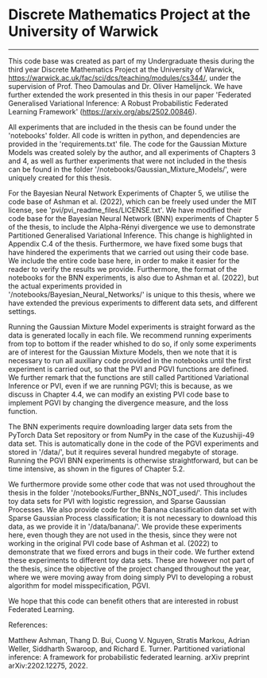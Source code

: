# Discrete Mathematics Project at the University of Warwick
---

This code base was created as part of my Undergraduate thesis during the third year Discrete Mathematics Project at the University of Warwick, https://warwick.ac.uk/fac/sci/dcs/teaching/modules/cs344/, under the supervision of Prof. Theo Damoulas and Dr. Oliver Hamelijnck. 
We have further extended the work presented in this thesis in our paper 'Federated Generalised Variational Inference: A Robust Probabilistic Federated Learning Framework' (https://arxiv.org/abs/2502.00846).

All experiments that are included in the thesis can be found under the 'notebooks' folder. All code is written in python, and dependencies are provided in the 'requirements.txt' file. The code for the Gaussian Mixture Models was created solely by the author, and all experiments of Chapters 3 and 4, as well as further experiments that were not included in the thesis can be found in the folder '/notebooks/Gaussian_Mixture_Models/', were uniquely created for this thesis. 

For the Bayesian Neural Network Experiments of Chapter 5, we utilise the code base of Ashman et al. (2022), which can be freely used under the MIT license, see 'pvi/pvi_readme_files/LICENSE.txt'. We have modified their code base for the Bayesian Neural Network (BNN) experiments of Chapter 5 of the thesis, to include the Alpha-Rényi divergence we use to demonstrate Partitioned Generalised Variational Inference. This change is highlighted in Appendix C.4 of the thesis. Furthermore, we have fixed some bugs that have hindered the experiments that we carried out using their code base. We include the entire code base here, in order to make it easier for the reader to verify the results we provide. Furthermore, the format of the notebooks for the BNN experiments, is also due to Ashman et al. (2022), but the actual experiments provided in '/notebooks/Bayesian_Neural_Networks/' is unique to this thesis, where we have extended the previous experiments to different data sets, and different settings. 

Running the Gaussian Mixture Model experiments is straight forward as the data is generated locally in each file. We recommend running experiments from top to bottom if the reader whished to do so, if only some experiments are of interest for the Gaussian Mixture Models, then we note that it is necessary to run all auxiliary code provided in the notebooks until the first experiment is carried out, so that the PVI and PGVI functions are defined. We further remark that the functions are still called Partitioned Variational Inference or PVI, even if we are running PGVI; this is because, as we discuss in Chapter 4.4, we can modify an existing PVI code base to implement PGVI by changing the divergence measure, and the loss function. 

The BNN experiments require downloading larger data sets from the PyTorch Data Set repository or from NumPy in the case of the Kuzushiji-49 data set. This is automatically done in the code of the PGVI experiments and stored in '/data/', but it requires several hundred megabyte of storage. Running the PGVI BNN experiments is otherwise straightforward, but can be time intensive, as shown in the figures of Chapter 5.2.

We furthermore provide some other code that was not used throughout the thesis in the folder '/notebooks/Further_BNNs_NOT_used/'. This includes toy data sets for PVI with logistic regression, and Sparse Gaussian Processes. We also provide code for the Banana classification data set with Sparse Gaussian Process classification; it is not necessary to download this data, as we provide it in '/data/banana/'. 
We provide these experiments here, even though they are not used in the thesis, since they were not working in the original PVI code base of Ashman et al. (2022) to demonstrate that we fixed errors and bugs in their code. We further extend these experiments to different toy data sets. These are however not part of the thesis, since the objective of the project changed throughout the year, where we were moving away from doing simply PVI to developing a robust algorithm for model misspecification, PGVI.

We hope that this code can benefit others that are interested in robust Federated Learning.

References:

Matthew Ashman, Thang D. Bui, Cuong V. Nguyen, Stratis Markou, Adrian Weller, Siddharth Swaroop, and Richard E. Turner. Partitioned variational inference: A framework for probabilistic federated learning. arXiv preprint arXiv:2202.12275, 2022.
